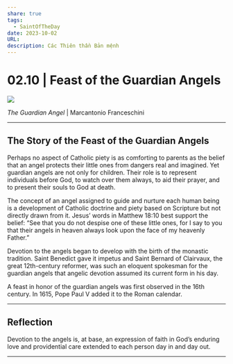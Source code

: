 ```yaml
---
share: true
tags:
  - SaintOfTheDay
date: 2023-10-02
URL: 
description: Các Thiên thần Bản mệnh
---
```


# 02.10 | Feast of the Guardian Angels

![](https://i.imgur.com/pZljZTX.png)

*The Guardian Angel* | Marcantonio Franceschini

---

## The Story of the Feast of the Guardian Angels

Perhaps no aspect of Catholic piety is as comforting to parents as the belief that an angel protects their little ones from dangers real and imagined. Yet guardian angels are not only for children. Their role is to represent individuals before God, to watch over them always, to aid their prayer, and to present their souls to God at death.

The concept of an angel assigned to guide and nurture each human being is a development of Catholic doctrine and piety based on Scripture but not directly drawn from it. Jesus’ words in Matthew 18:10 best support the belief: “See that you do not despise one of these little ones, for I say to you that their angels in heaven always look upon the face of my heavenly Father.”

Devotion to the angels began to develop with the birth of the monastic tradition. Saint Benedict gave it impetus and Saint Bernard of Clairvaux, the great 12th-century reformer, was such an eloquent spokesman for the guardian angels that angelic devotion assumed its current form in his day.

A feast in honor of the guardian angels was first observed in the 16th century. In 1615, Pope Paul V added it to the Roman calendar.

---

## Reflection

Devotion to the angels is, at base, an expression of faith in God’s enduring love and providential care extended to each person day in and day out.

---
